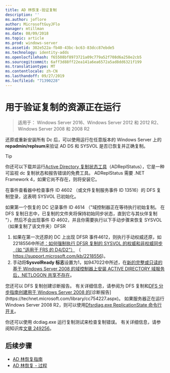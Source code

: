 ```yaml
---
title: AD 林恢复-验证复制
description: ''
ms.author: joflore
author: MicrosoftGuyJFlo
manager: mtillman
ms.date: 08/09/2018
ms.topic: article
ms.prod: windows-server
ms.assetid: 302e522a-fb40-43bc-bc63-83dcc87ebde5
ms.technology: identity-adds
ms.openlocfilehash: f65508bf8973721a09c779a52f708d6a258e2cb5
ms.sourcegitcommit: 6aff3d88ff22ea141a6ea6572a5ad8dd6321f199
ms.translationtype: MT
ms.contentlocale: zh-CN
ms.lasthandoff: 09/27/2019
ms.locfileid: "71390228"
---
```

# <a name="resources-to-verify-replication-is-working"></a>用于验证复制的资源正在运行 

>适用于： Windows Server 2016、Windows Server 2012 和 2012 R2、Windows Server 2008 和 2008 R2

还原或重新安装所有 Dc 后，可以使用运行在任意版本的 Windows Server 上的**repadmin/replsum**来验证 AD DS 和 SYSVOL 是否已恢复并正确复制。  
  
> [!TIP]
> 你还可以下载并运行[Active Directory 复制状态工具](https://www.microsoft.com/download/details.aspx?id=30005)（ADReplStatus），它是一种可监视 dc 复制状态和报告错误的免费工具。 ADReplStatus 需要 .NET Framework 4，如果它尚不存在，则将安装它。  

在事件查看器中检查事件 ID 4602 （或文件复制服务事件 ID 13516）的 DFS 复制登录，这表明 SYSVOL 已初始化。  

如果第一个恢复的 DC 记录事件 ID 4614 （"域控制器正在等待执行初始复制。 在 DFS 复制日志中，已复制的文件夹将保持初始同步状态，直到它与其伙伴复制 "），然后不会出现事件 ID 4602，并且你需要执行以下手动步骤来恢复 SYSVOL （如果复制了该文件夹）DFSR  

1. 如果在第一次还原的 DC 上出现 DFSR 事件4612，则执行手动权威还原，如2218556中所述[：如何强制执行 DFSR 复制的 SYSVOL 的权威和非权威同步（如 "适用于 FRS 的 D4/D2"）](https://support.microsoft.com/kb/2218556) （ https://support.microsoft.com/kb/2218556)。  
2. 手动将**SysvolReady 标志**设置为1，如947022中所述，在[新的完整或只读的基于 Windows Server 2008 的域控制器上安装 ACTIVE DIRECTORY 域服务后，NETLOGON 共享不存在](https://support.microsoft.com/kb/947022)。  

您还可以 DFS 复制创建诊断报告。 有关详细信息，请参阅为 DFS 复制和[DFS 分步指南创建用于 Windows Server 2008 的](https://technet.microsoft.com/library/cc732863\(WS.10\).aspx)[诊断报告](https://technet.microsoft.com/library/cc754227.aspx)。 如果服务器正在运行 Windows Server 2008 R2，则可以使用[Dfsrdiag.exe ReplicationState 命令行开关](http://blogs.technet.com/b/filecab/archive/2009/05/28/dfsrdiag-exe-replicationstate-what-s-dfsr-up-to.aspx)。  

你还可以使用 dcdiag.exe 运行复制测试来检查复制错误。 有关详细信息，请参阅知识库[文章 249256](https://support.microsoft.com/kb/249256)。

## <a name="next-steps"></a>后续步骤

- [AD 林恢复指南](AD-Forest-Recovery-Guide.md)
- [AD 林恢复 - 过程](AD-Forest-Recovery-Procedures.md)
